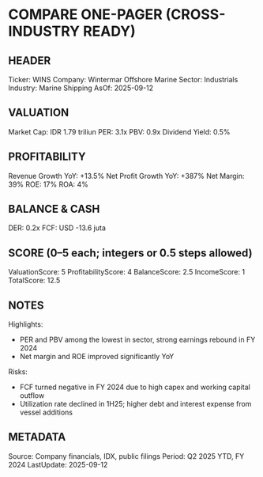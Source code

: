 # COMPARE ONE-PAGER (CROSS-INDUSTRY READY)

## HEADER
Ticker: WINS
Company: Wintermar Offshore Marine
Sector: Industrials
Industry: Marine Shipping
AsOf: 2025-09-12

## VALUATION
Market Cap: IDR 1.79 triliun
PER: 3.1x
PBV: 0.9x
Dividend Yield: 0.5%

## PROFITABILITY
Revenue Growth YoY: +13.5%
Net Profit Growth YoY: +387%
Net Margin: 39%
ROE: 17%
ROA: 4%

## BALANCE & CASH
DER: 0.2x
FCF: USD -13.6 juta

## SCORE (0–5 each; integers or 0.5 steps allowed)
ValuationScore: 5
ProfitabilityScore: 4
BalanceScore: 2.5
IncomeScore: 1
TotalScore: 12.5

## NOTES
Highlights:
- PER and PBV among the lowest in sector, strong earnings rebound in FY 2024
- Net margin and ROE improved significantly YoY

Risks:
- FCF turned negative in FY 2024 due to high capex and working capital outflow
- Utilization rate declined in 1H25; higher debt and interest expense from vessel additions

## METADATA
Source: Company financials, IDX, public filings
Period: Q2 2025 YTD, FY 2024
LastUpdate: 2025-09-12